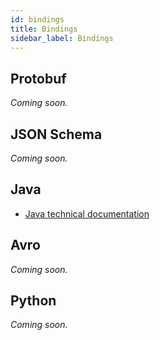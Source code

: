 ```yaml
---
id: bindings
title: Bindings
sidebar_label: Bindings
---
```


## Protobuf
_Coming soon._

## JSON Schema
_Coming soon._

## Java

- [Java technical documentation](https://github.com/finos/legend-engine/blob/master/docs/java/codeGen.md)

## Avro
_Coming soon._

## Python
_Coming soon._